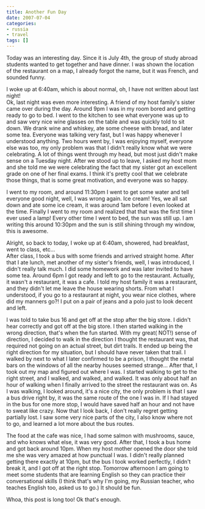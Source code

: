 ```yaml
---
title: Another Fun Day
date: 2007-07-04
categories:
- russia
- travel
tags: []
---
```

Today was an interesting day. Since it is July 4th, the group of study abroad students wanted to get together and have dinner. I was shown the location of the restaurant on a map, I already forgot the name, but it was French, and sounded funny.

I woke up at 6:40am, which is about normal, oh, I have not written about last night!<br />Ok, last night was even more interesting. A friend of my host family's sister came over during the day. Around 9pm I was in my room bored and getting ready to go to bed. I went to the kitchen to see what everyone was up to and saw very nice wine glasses on the table and was quickly told to sit down. We drank wine and whiskey, ate some cheese with bread, and later some tea. Everyone was talking very fast, but I was happy whenever I understood anything. Two hours went by, I was enjoying myself, everyone else was too, my only problem was that I didn't really know what we were celebrating. A lot of things went through my head, but most just didn't make sense on a Tuesday night. After we stood up to leave, I asked my host mom and she told me we were celebrating the fact that my sister got an excellent grade on one of her final exams. I think it's pretty cool that we celebrate those things, that is some great motivation, and everyone was so happy.

I went to my room, and around 11:30pm I went to get some water and tell everyone good night, well, I was wrong again. Ice cream! Yes, we all sat down and ate some ice cream, it was around 1am before I even looked at the time. Finally I went to my room and realized that that was the first time I ever used a lamp! Every other time I went to bed, the sun was still up. I am writing this around 10:30pm and the sun is still shining through my window, this is awesome.

Alright, so back to today, I woke up at 6:40am, showered, had breakfast, went to class, etc...<br />After class, I took a bus with some friends and arrived straight home. After that I ate lunch, met another of my sister's friends, well, I was introduced, I didn't really talk much. I did some homework and was later invited to have some tea. Around 6pm I got ready and left to go to the restaurant. Actually, it wasn't a restaurant, it was a cafe. I told my host family it was a restaurant, and they didn't let me leave the house wearing shorts. From what I understood, if you go to a restaurant at night, you wear nice clothes, where did my manners go?! I put on a pair of jeans and a polo just to look decent and left.

I was told to take bus 16 and get off at the stop after the big store. I didn't hear correctly and got off at the big store. I then started walking in the wrong direction, that's when the fun started. With my great( NOT!) sense of direction, I decided to walk in the direction I thought the restaurant was, that required not going on an actual street, but dirt trails. It ended up being the right direction for my situation, but I should have never taken that trail. I walked by next to what I later confirmed to be a prison, I thought the metal bars on the windows of all the nearby houses seemed strange... After that, I took out my map and figured out where I was. I started walking to get to the right street, and I walked, and walked, and walked. It was only about half an hour of walking when I finally arrived to the street the restaurant was on. As I was walking, I looked around, it's a nice city, the only problem is that I saw a bus drive right by, it was the same route of the one I was in. If I had stayed in the bus for one more stop, I would have saved half an hour and not have to sweat like crazy. Now that I look back, I don't really regret getting partially lost. I saw some very nice parts of the city, I also know where not to go, and learned a lot more about the bus routes.

The food at the cafe was nice, I had some salmon with mushrooms, sauce, and who knows what else, it was very good. After that, I took a bus home and got back around 10pm. When my host mother opened the door she told me she was very amazed at how punctual I was. I didn't really planned getting there exactly at 10pm, but the bus I took worked perfectly, I didn't break it, and I got off at the right stop. Tomorrow afternoon I am going to meet some students that are learning English so they can practice their conversational skills (I think that's why I'm going, my Russian teacher, who teaches English too, asked us to go.) It should be fun.

Whoa, this post is long too! Ok that's enough.
